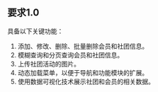 ## 要求1.0

具备以下关键功能：

1. 添加、修改、删除、批量删除会员和社团信息。
2. 模糊查询和分页查询会员和社团信息。
3. 上传社团活动的图片。
4. 动态加载菜单，以便于导航和功能模块的扩展。
5. 使用数据可视化技术展示社团和会员的相关数据。
